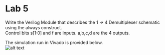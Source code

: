 # Lab 5
Write the Verilog Module that describes the 1 → 4 Demultiplexer schematic using the always construct. <br/>
Control bits s[1:0] and f are inputs. a,b,c,d are the 4 outputs. 

The simulation run in Vivado is provided below. <br/>
![alt text](https://i.imgur.com/I5eFWUR.png)
